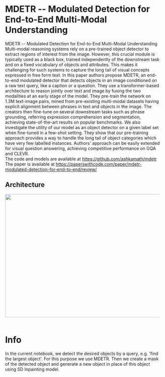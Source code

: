 # MDETR -- Modulated Detection for End-to-End Multi-Modal Understanding
MDETR -- Modulated Detection for End-to-End Multi-Modal Understanding
Multi-modal reasoning systems rely on a pre-trained object detector to extract regions of interest from the image. However, this crucial module is typically used as a black box, trained independently of the downstream task and on a fixed vocabulary of objects and attributes. This makes it challenging for such systems to capture the long tail of visual concepts expressed in free form text. In this paper authors propose MDETR, an end-to-end modulated detector that detects objects in an image conditioned on a raw text query, like a caption or a question. They use a transformer-based architecture to reason jointly over text and image by fusing the two modalities at an early stage of the model. They pre-train the network on 1.3M text-image pairs, mined from pre-existing multi-modal datasets having explicit alignment between phrases in text and objects in the image. The creators then fine-tune on several downstream tasks such as phrase grounding, referring expression comprehension and segmentation, achieving state-of-the-art results on popular benchmarks. We also investigate the utility of our model as an object detector on a given label set when fine-tuned in a few-shot setting. They show that our pre-training approach provides a way to handle the long tail of object categories which have very few labelled instances. Authors' approach can be easily extended for visual question answering, achieving competitive performance on GQA and CLEVR.<br> 
The code and models are available at https://github.com/ashkamath/mdetr <br>
The paper is available at https://paperswithcode.com/paper/mdetr-modulated-detection-for-end-to-end/review/ <br>
## Architecture
<div align="center">
  <img src="https://production-media.paperswithcode.com/methods/Screen_Shot_2021-08-11_at_10.03.50_AM.png" width="1200" height="400"/>
</div> <br>

# Info
In the current notebook, we detect the desired objects by a query, e.g. 'find the largest object'. For this purpose we use MDETR. Then we create a mask of the detected object and generate a new object in place of this object using SD Inpainting model.
